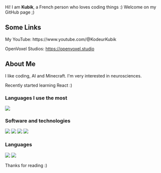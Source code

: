 Hi! I am <strong>Kubik</strong>, a French person who loves coding things :)
Welcome on my GitHub page ;)

<h2>Some Links</h2>
My YouTube: https://www.youtube.com/@KodeurKubik

OpenVoxel Studios: https://openvoxel.studio

<h2>About Me</h2>
I like coding, AI and Minecraft. I'm very interested in neurosciences.

Recently started learning React :)


<h3>Languages I use the most</h3>
<img src="https://github-readme-stats.vercel.app/api/top-langs/?username=kodeurkubik&theme=midnight-purple">


<h3>Software and technologies</h3>
<div>
  <img src="https://img.shields.io/badge/Visual%20Studio%20Code-0078d7.svg?style=for-the-badge&logo=visual-studio-code&logoColor=white">
  <img src="https://img.shields.io/badge/-Stackoverflow-FE7A16?style=for-the-badge&logo=stack-overflow&logoColor=white">
  <img src="https://img.shields.io/badge/github-%23121011.svg?style=for-the-badge&logo=github&logoColor=white">
  <img src="https://img.shields.io/badge/adobe-%23FF0000.svg?style=for-the-badge&logo=adobe&logoColor=white">
</div>

<h3>Languages</h3>
<div>
  <img src="https://img.shields.io/badge/javascript-%23323330.svg?style=for-the-badge&logo=javascript&logoColor=%23F7DF1E">
  <img src="https://img.shields.io/badge/python-3670A0?style=for-the-badge&logo=python&logoColor=ffdd54">
</div>


Thanks for reading :)

